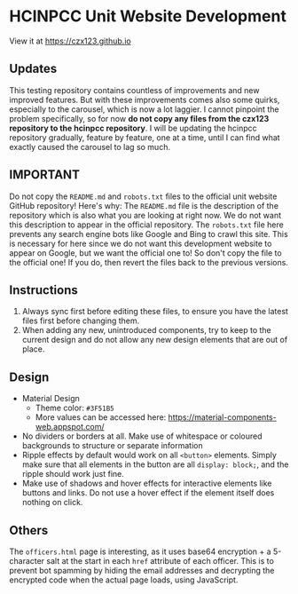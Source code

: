 # HCINPCC Unit Website Development

View it at https://czx123.github.io

## Updates

This testing repository contains countless of improvements and new improved features. But with these improvements comes also some quirks, especially to the carousel, which is now a lot laggier. I cannot pinpoint the problem specifically, so for now **do not copy any files from the czx123 repository to the hcinpcc repository**. I will be updating the hcinpcc repository gradually, feature by feature, one at a time, until I can find what exactly caused the carousel to lag so much.

## IMPORTANT

Do not copy the `README.md` and `robots.txt` files to the official unit website GitHub repository!
Here's why:
The `README.md` file is the description of the repository which is also what you are looking at right now. We do not want this description to appear in the official repository.
The `robots.txt` file here prevents any search engine bots like Google and Bing to crawl this site. This is necessary for here since we do not want this development website to appear on Google, but we want the official one to! So don't copy the file to the official one! If you do, then revert the files back to the previous versions.

## Instructions

1. Always sync first before editing these files, to ensure you have the latest files first before changing them.
2. When adding any new, unintroduced components, try to keep to the current design and do not allow any new design elements that are out of place.

## Design

- Material Design
  - Theme color: `#3F51B5`
  - More values can be accessed here: https://material-components-web.appspot.com/
- No dividers or borders at all. Make use of whitespace or coloured backgrounds to structure or separate information
- Ripple effects by default would work on all `<button>` elements. Simply make sure that all elements in the button are all `display: block;`, and the ripple should work just fine.
- Make use of shadows and hover effects for interactive elements like buttons and links. Do not use a hover effect if the element itself does nothing on click.

## Others

The `officers.html` page is interesting, as it uses base64 encryption + a 5-character salt at the start in each `href` attribute of each officer. This is to prevent bot spamming by hiding the email addresses and decrypting the encrypted code when the actual page loads, using JavaScript.

